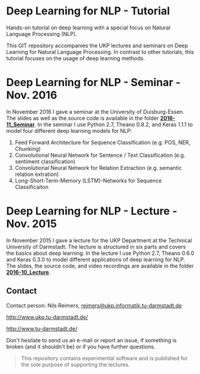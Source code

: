 # Deep Learning for NLP - Tutorial
Hands-on tutorial on deep learning with a special focus on Natural Language Processing (NLP).

This GIT repository accompanies the UKP lectures and seminars on Deep Learning for Natural Language Processing. In contrast to other tutorials, this tutorial focuses on the usage of deep learning methods. 

# Deep Learning for NLP - Seminar - Nov. 2016
In November 2016 I gave a seminar at the University of Duisburg-Essen. The slides as well as the source code is available in the folder **[2016-11_Seminar](2016-11_Seminar/)**. In the seminar I use Python 2.7, Theano 0.8.2, and Keras 1.1.1 to model four different deep learning models for NLP:

1. Feed Forward Architecture for Sequence Classification (e.g. POS, NER, Chunking)
2. Convolutional Neural Network for Sentence / Text Classification (e.g. sentiment classification)
3. Convolutional Neural Network for Relation Extraction (e.g. semantic relation extration)
4. Long-Short-Term-Memory (LSTM)-Networks for Sequence Classificaiton 


# Deep Learning for NLP - Lecture - Nov. 2015
In November 2015 I gave a lecture for the UKP Department at the Technical University of Darmstadt. The lecture is structured in six parts and covers the basics about deep learning. In the lecture I use Python 2.7, Theano 0.6.0 and Keras 0.3.0 to model different applications of deep learning for NLP. The slides, the source code, and video recordings are available in the folder **[2016-10_Lecture](2016-10_Lecture/)**.


## Contact

Contact person: Nils Reimers, reimers@ukp.informatik.tu-darmstadt.de

http://www.ukp.tu-darmstadt.de/


http://www.tu-darmstadt.de/

Don't hesitate to send us an e-mail or report an issue, if something is broken (and it shouldn't be) or if you have further questions.

> This repository contains experimental software and is published for the sole purpose of supporting the lectures. 
